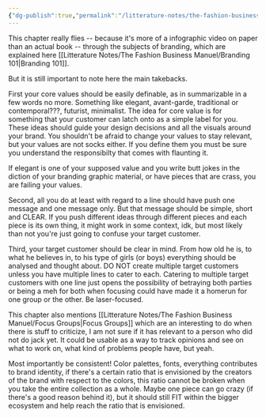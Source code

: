 ```yaml
---
{"dg-publish":true,"permalink":"/litterature-notes/the-fashion-business-manuel/chapter-1/"}
---
```


This chapter really flies -- because it's more of a infographic video on paper than an actual book -- through the subjects of branding, which are explained here [[Litterature Notes/The Fashion Business Manuel/Branding 101\|Branding 101]].

But it is still important to note here the main takebacks.

First your core values should be easily definable, as in summarizable in a few words no more.
Something like elegant, avant-garde, traditional or contemporal???, futurist, minimalist. The idea for core value is for something that your customer can latch onto as a simple label for you. These ideas should guide your design decisions and all the visuals around your brand. You shouldn't be afraid to change your values to stay relevant, but your values are not socks either. If you define them you must be sure you understand the responsibilty that comes with flaunting it.

If elegant is one of your supposed value and you write butt jokes in the diction of your branding graphic material, or have pieces that are crass, you are failing your values.

Second, all you do at least with regard to a line should have push one message and one message only. But that message should be simple, short and CLEAR. If you push different ideas through different pieces and each piece is its own thing, it might work in some context, idk, but most likely than not you're just going to confuse your target customer.

Third, your target customer should be clear in mind. From how old he is, to what he believes in, to his type of girls (or boys) everything should be analysed and thought about. DO NOT create multiple target customers unless you have multiple lines to cater to each. Catering to multiple target customers with one line just opens the possibility of betraying both parties or being a meh for both when focusing could have made it a homerun for one group or the other. Be laser-focused.

This chapter also mentions [[Litterature Notes/The Fashion Business Manuel/Focus Groups\|Focus Groups]] which are an interesting to do when there is stuff to criticize, I am not sure if it has relevant to a person who did not do jack yet. It could be usable as a way to track opinions and see on what to work on, what kind of problems people have, but yeah.

Most importantly be consistent! Color palettes, fonts, everything contributes to brand identity, if there's a certain ratio that is envisioned by the creators of the brand with respect to the colors, this ratio cannot be broken when you take the entire collection as a whole. Maybe one piece can go crazy (if there's a good reason behind it), but it should still FIT within the bigger ecosystem and help reach the ratio that is envisioned.